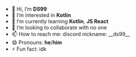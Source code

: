 - 👋 Hi, I’m **DS99**
- 👀 I’m interested in **Kotlin**
- 🌱 I’m currently learning **Kotlin**, **JS React**
- 💞️ I’m looking to collaborate with no one
- 📫 How to reach me: discord nickname: \_\_ds99\_\_
- 😄 Pronouns: **he**/**him**
- ⚡ Fun fact: idk
